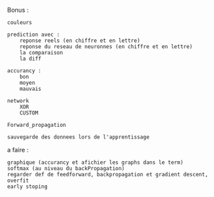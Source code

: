 Bonus :

	couleurs

	prediction avec :
		reponse reels (en chiffre et en lettre)
		reponse du reseau de neuronnes (en chiffre et en lettre)
		la comparaison
		la diff
	
	accurancy :
		bon
		moyen
		mauvais

	network
		XOR
		CUSTOM

	Forward_propagation

	sauvegarde des donnees lors de l'apprentissage

a faire :

	graphique (accurancy et afichier les graphs dans le term)
	softmax (au niveau du backPropagation)
	regarder def de feedforward, backpropagation et gradient descent, overfit
	early stoping



